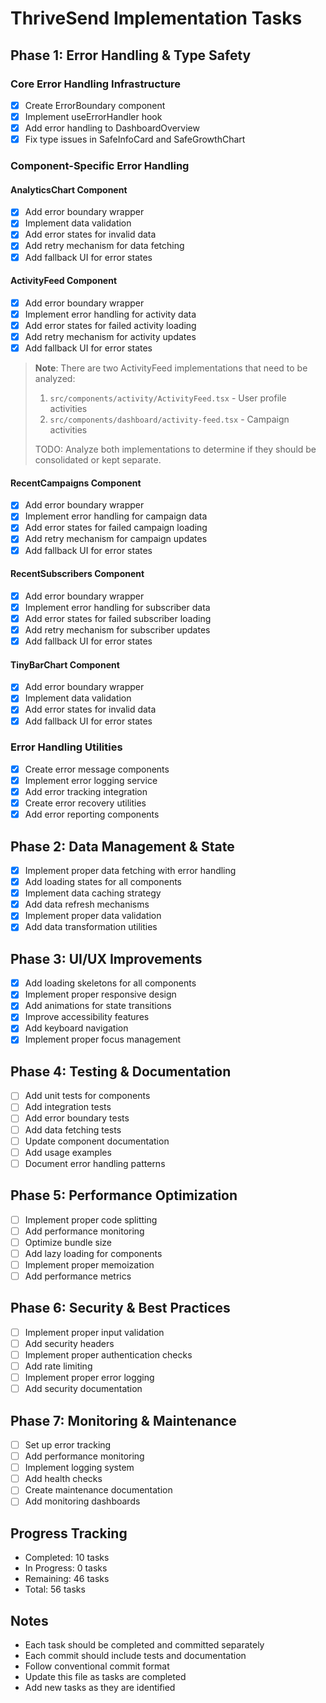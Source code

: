 # ThriveSend Implementation Tasks

## Phase 1: Error Handling & Type Safety
### Core Error Handling Infrastructure
- [x] Create ErrorBoundary component
- [x] Implement useErrorHandler hook
- [x] Add error handling to DashboardOverview
- [x] Fix type issues in SafeInfoCard and SafeGrowthChart

### Component-Specific Error Handling
#### AnalyticsChart Component
- [x] Add error boundary wrapper
- [x] Implement data validation
- [x] Add error states for invalid data
- [x] Add retry mechanism for data fetching
- [x] Add fallback UI for error states

#### ActivityFeed Component
- [x] Add error boundary wrapper
- [x] Implement error handling for activity data
- [x] Add error states for failed activity loading
- [x] Add retry mechanism for activity updates
- [x] Add fallback UI for error states

> **Note**: There are two ActivityFeed implementations that need to be analyzed:
> 1. `src/components/activity/ActivityFeed.tsx` - User profile activities
> 2. `src/components/dashboard/activity-feed.tsx` - Campaign activities
> 
> TODO: Analyze both implementations to determine if they should be consolidated or kept separate.

#### RecentCampaigns Component
- [x] Add error boundary wrapper
- [x] Implement error handling for campaign data
- [x] Add error states for failed campaign loading
- [x] Add retry mechanism for campaign updates
- [x] Add fallback UI for error states

#### RecentSubscribers Component
- [x] Add error boundary wrapper
- [x] Implement error handling for subscriber data
- [x] Add error states for failed subscriber loading
- [x] Add retry mechanism for subscriber updates
- [x] Add fallback UI for error states

#### TinyBarChart Component
- [x] Add error boundary wrapper
- [x] Implement data validation
- [x] Add error states for invalid data
- [x] Add fallback UI for error states

### Error Handling Utilities
- [x] Create error message components
- [x] Implement error logging service
- [x] Add error tracking integration
- [x] Create error recovery utilities
- [x] Add error reporting components

## Phase 2: Data Management & State
- [x] Implement proper data fetching with error handling
- [x] Add loading states for all components
- [x] Implement data caching strategy
- [x] Add data refresh mechanisms
- [x] Implement proper data validation
- [x] Add data transformation utilities

## Phase 3: UI/UX Improvements
- [x] Add loading skeletons for all components
- [x] Implement proper responsive design
- [x] Add animations for state transitions
- [x] Improve accessibility features
- [x] Add keyboard navigation
- [x] Implement proper focus management

## Phase 4: Testing & Documentation
- [ ] Add unit tests for components
- [ ] Add integration tests
- [ ] Add error boundary tests
- [ ] Add data fetching tests
- [ ] Update component documentation
- [ ] Add usage examples
- [ ] Document error handling patterns

## Phase 5: Performance Optimization
- [ ] Implement proper code splitting
- [ ] Add performance monitoring
- [ ] Optimize bundle size
- [ ] Add lazy loading for components
- [ ] Implement proper memoization
- [ ] Add performance metrics

## Phase 6: Security & Best Practices
- [ ] Implement proper input validation
- [ ] Add security headers
- [ ] Implement proper authentication checks
- [ ] Add rate limiting
- [ ] Implement proper error logging
- [ ] Add security documentation

## Phase 7: Monitoring & Maintenance
- [ ] Set up error tracking
- [ ] Add performance monitoring
- [ ] Implement logging system
- [ ] Add health checks
- [ ] Create maintenance documentation
- [ ] Add monitoring dashboards

## Progress Tracking
- Completed: 10 tasks
- In Progress: 0 tasks
- Remaining: 46 tasks
- Total: 56 tasks

## Notes
- Each task should be completed and committed separately
- Each commit should include tests and documentation
- Follow conventional commit format
- Update this file as tasks are completed
- Add new tasks as they are identified 